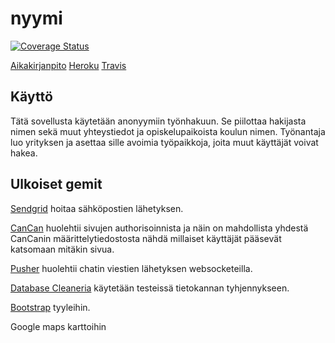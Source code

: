 # nyymi

[![Coverage Status](https://coveralls.io/repos/github/nyymiapp/nyymi/badge.svg?branch=master)](https://coveralls.io/github/nyymiapp/nyymi?branch=master)



[Aikakirjanpito](https://docs.google.com/spreadsheets/d/1HR3h8OUmtGv9Rlxunj25JdfaotxLDICiaqsESHZKF8A/edit?usp=sharing) [Heroku](https://nyymi.herokuapp.com/) [Travis](https://travis-ci.org/nyymiapp/nyymi)

## Käyttö
Tätä sovellusta käytetään anonyymiin työnhakuun. Se piilottaa hakijasta nimen sekä muut yhteystiedot ja opiskelupaikoista koulun nimen. Työnantaja luo yrityksen ja asettaa sille avoimia työpaikkoja, joita muut käyttäjät voivat hakea. 

## Ulkoiset gemit

[Sendgrid](http://sendgrid.com/) hoitaa sähköpostien lähetyksen.

[CanCan](https://github.com/ryanb/cancan) huolehtii sivujen authorisoinnista ja näin on mahdollista yhdestä CanCanin määrittelytiedostosta nähdä millaiset käyttäjät pääsevät katsomaan mitäkin sivua.

[Pusher](https://pusher.com/) huolehtii chatin viestien lähetyksen websocketeilla. 

[Database Cleaneria](https://github.com/DatabaseCleaner/database_cleaner) käytetään testeissä tietokannan tyhjennykseen.

[Bootstrap](http://getbootstrap.com/components/) tyyleihin.

Google maps karttoihin


